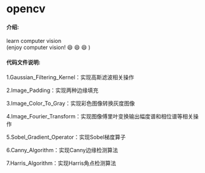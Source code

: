# opencv

#### 介绍:  

learn computer vision  
(enjoy computer vision! :smile:  :smile:  :smile: )

#### 代码文件说明:  

1.Gaussian_Filtering_Kernel：实现高斯滤波相关操作  

2.Image_Padding：实现两种边缘填充  

3.Image_Color_To_Gray：实现彩色图像转换灰度图像  

4.Image_Fourier_Transform：实现图像傅里叶变换输出幅度谱和相位谱等相关操作  

5.Sobel_Gradient_Operator：实现Sobel梯度算子  

6.Canny_Algorithm：实现Canny边缘检测算法  

7.Harris_Algorithm：实现Harris角点检测算法